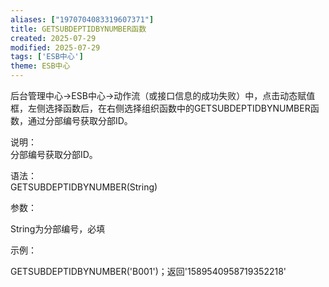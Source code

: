 ```yaml
---
aliases: ["1970704083319607371"]
title: GETSUBDEPTIDBYNUMBER函数
created: 2025-07-29
modified: 2025-07-29
tags: ['ESB中心']
theme: ESB中心
---
```


后台管理中心->ESB中心->动作流（或接口信息的成功失败）中，点击动态赋值框，左侧选择函数后，在右侧选择组织函数中的GETSUBDEPTIDBYNUMBER函数，通过分部编号获取分部ID。

说明：  
分部编号获取分部ID。

语法：  
GETSUBDEPTIDBYNUMBER(String)

参数：

String为分部编号，必填

示例：

GETSUBDEPTIDBYNUMBER('B001')；返回'1589540958719352218'